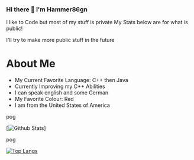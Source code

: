 ### Hi there 👋 I'm Hammer86gn



I like to Code but most of my stuff is private
My Stats below are for what is public!

I'll try to make more public stuff in the future

# About Me

- My Current Favorite Language: C++ then Java
- Currently Improving my C++ Abilities
- I can speak english and some German
- My Favorite Colour: Red
- I am from the United States of America

pog

[![Github Stats](https://github-readme-stats.vercel.app/api?username=Hammer86gn)]

pog

[![Top Langs](https://github-readme-stats.vercel.app/api/top-langs/?username=Hammer86gn&layout=compact)](https://github.com/anuraghazra/github-readme-stats)

